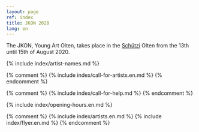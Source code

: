 ```yaml
---
layout: page
ref: index
title: JKON 2020
lang: en
---
```


The JKON, Young Art Olten, takes place in the [Schützi](https://schuetzi.ch/) Olten from the 13th until 15th of August 2020.

{% include index/artist-names.md %}

{% comment %}
{% include index/call-for-artists.en.md %}
{% endcomment %}

{% comment %}
{% include index/call-for-help.md %}
{% endcomment %}

{% include index/opening-hours.en.md %}

{% comment %}
{% include index/artists.en.md %}
{% include index/flyer.en.md %}
{% endcomment %}
